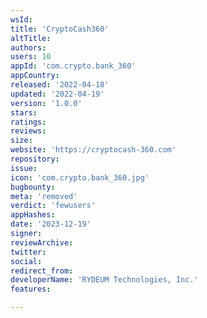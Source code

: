 ```yaml
---
wsId: 
title: 'CryptoCash360'
altTitle: 
authors: 
users: 10
appId: 'com.crypto.bank_360'
appCountry: 
released: '2022-04-18'
updated: '2022-04-19'
version: '1.0.0'
stars: 
ratings: 
reviews: 
size: 
website: 'https://cryptocash-360.com'
repository: 
issue: 
icon: 'com.crypto.bank_360.jpg'
bugbounty: 
meta: 'removed'
verdict: 'fewusers'
appHashes: 
date: '2023-12-19'
signer: 
reviewArchive: 
twitter: 
social: 
redirect_from: 
developerName: 'RYDEUM Technologies, Inc.'
features: 

---
```


